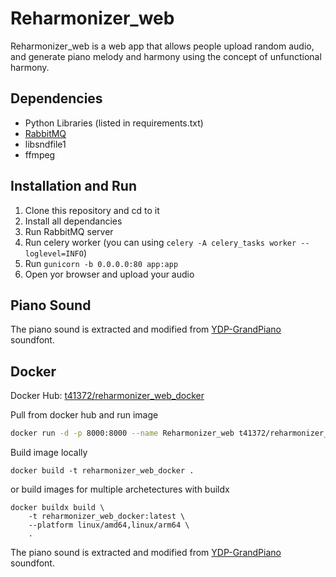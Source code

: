 # Reharmonizer_web

Reharmonizer_web is a web app that allows people upload random audio, and generate piano melody and harmony using the concept of unfunctional harmony.

## Dependencies

- Python Libraries (listed in requirements.txt)
- [RabbitMQ](https://www.rabbitmq.com/download.html)
- libsndfile1
- ffmpeg

## Installation and Run

1. Clone this repository and cd to it
2. Install all dependancies
3. Run RabbitMQ server
4. Run celery worker (you can using `celery -A celery_tasks worker --loglevel=INFO`)
5. Run `gunicorn -b 0.0.0.0:80 app:app`
6. Open yor browser and upload your audio

## Piano Sound
The piano sound is extracted and modified from [YDP-GrandPiano](https://freepats.zenvoid.org/Piano/acoustic-grand-piano.html) soundfont.


## Docker
Docker Hub:
[t41372/reharmonizer_web_docker](https://hub.docker.com/repository/docker/t41372/reharmonizer_web_docker/)


Pull from docker hub and run image
~~~ sh
docker run -d -p 8000:8000 --name Reharmonizer_web t41372/reharmonizer_web_docker:latest
~~~

Build image locally
~~~ shell
docker build -t reharmonizer_web_docker .
~~~

or build images for multiple archetectures with buildx
~~~ shell
docker buildx build \
    -t reharmonizer_web_docker:latest \
    --platform linux/amd64,linux/arm64 \
    .
~~~


The piano sound is extracted and modified from [YDP-GrandPiano](https://freepats.zenvoid.org/Piano/acoustic-grand-piano.html) soundfont.
